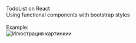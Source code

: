 TodoList on React </br>
Using functional components with bootstrap styles </br></br>
Example: </br>
![Илюстрация картинкии](https://github.com/maxxtron/project-photo/blob/main/Functional-Todo.png)
